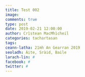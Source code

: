 ```yaml
---
title: Test 002
image:
comments: true
type: post
date: 2019-02-21 12:00:00
author: Crìstean MacMhìcheil
categories: tachartasan
tags:
ceann-latha: 21mh An Gearran 2019
seoladh: Àite, Sràid, Baile
larach-lin: #
facebook: #
twitter: #
---
```

